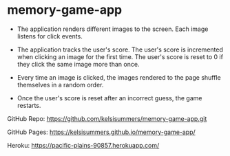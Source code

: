 # memory-game-app

- The application renders different images to the screen. Each image listens for click events.

- The application tracks the user's score. The user's score is incremented when clicking an image for the first time. The user's score is reset to 0 if they click the same image more than once.

- Every time an image is clicked, the images rendered to the page shuffle themselves in a random order.

- Once the user's score is reset after an incorrect guess, the game restarts.

GitHub Repo: https://github.com/kelsisummers/memory-game-app.git

GitHub Pages: https://kelsisummers.github.io/memory-game-app/

Heroku: https://pacific-plains-90857.herokuapp.com/
